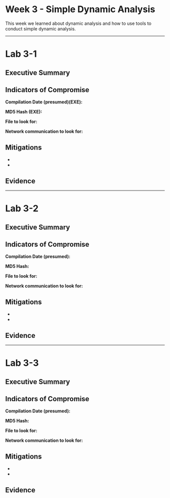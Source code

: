 # Week 3 - Simple Dynamic Analysis




This week we learned about dynamic analysis and how to use tools to conduct simple dynamic analysis.




---

# Lab 3-1 




## Executive Summary









## Indicators of Compromise




**Compilation Date (presumed)(EXE):** 




**MD5 Hash (EXE):** 




**File to look for:** 



**Network communication to look for:** 




## Mitigations




- 
- 




## Evidence









---

# Lab 3-2




## Executive Summary








## Indicators of Compromise




**Compilation Date (presumed):** 



**MD5 Hash:**  



**File to look for:** 



**Network communication to look for:** 




## Mitigations




- 

- 




## Evidence









---

# Lab 3-3




## Executive Summary








## Indicators of Compromise





**Compilation Date (presumed):** 



**MD5 Hash:**  



**File to look for:** 



**Network communication to look for:** 





## Mitigations




- 

-  




## Evidence








